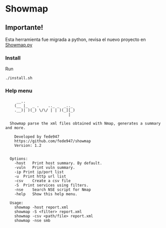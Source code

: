 # Showmap

## Importante! 
Esta herramienta fue migrada a python, revisa el nuevo proyecto en [Showmap.py](https://github.com/fedeScripts/showmap.py) 

### Install
Run

	./install.sh
	
### Help menu

		 __..                      
		(__ |_  _ .    .._ _  _.._ 
		.__)| )(_) \/\/ | | )(_][_)
		                        |  
		
	  Showmap parse the xml files obtained with Nmap, generates a summary and more.
	
		Developed by fede947
		https://github.com/fede947/showmap
		Version: 1.2
	
	
	  Options:
		-host	Print host summary. By default.
		-vuln	Print vuln summary.
		-ip	Print ip/port list
		-u	Print http url list
		-csv	Create a csv file
		-S	Print services using filters.
		-nse	Search NSE script for Nmap
		-help	Show this help menu.
	
	  Usage:
		showmap -host report.xml
		showmap -S <filter>	report.xml
		showmap -csv <path/file> report.xml
		showmap -nse smb

